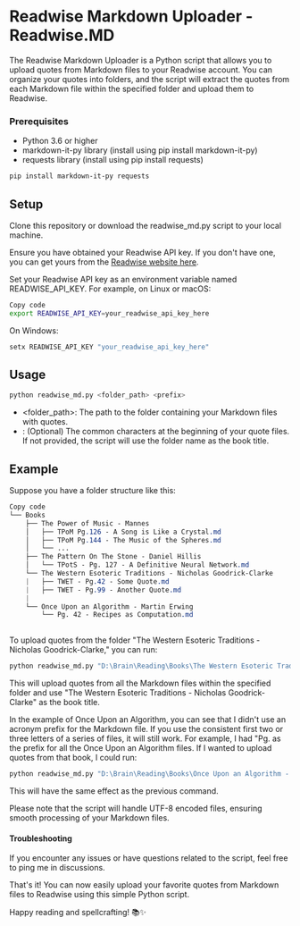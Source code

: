 # Readwise Markdown Uploader - Readwise.MD

The Readwise Markdown Uploader is a Python script that allows you to upload quotes from Markdown files to your Readwise account. You can organize your quotes into folders, and the script will extract the quotes from each Markdown file within the specified folder and upload them to Readwise.

### Prerequisites

- Python 3.6 or higher
- markdown-it-py library (install using pip install markdown-it-py)
- requests library (install using pip install requests)

```bash
pip install markdown-it-py requests
```

## Setup

Clone this repository or download the readwise_md.py script to your local machine.

Ensure you have obtained your Readwise API key. If you don't have one, you can get yours from the [Readwise website here](https://readwise.io/access_token).

Set your Readwise API key as an environment variable named READWISE_API_KEY. For example, on Linux or macOS:

```bash
Copy code
export READWISE_API_KEY=your_readwise_api_key_here
```

On Windows:

```powershell
setx READWISE_API_KEY "your_readwise_api_key_here"
```

## Usage

```bash
python readwise_md.py <folder_path> <prefix>
```

- <folder_path>: The path to the folder containing your Markdown files with quotes.
- <prefix>: (Optional) The common characters at the beginning of your quote files. If not provided, the script will use the folder name as the book title.

## Example
Suppose you have a folder structure like this:

```css
Copy code
└── Books
    ├── The Power of Music - Mannes
    │   ├── TPoM Pg.126 - A Song is Like a Crystal.md
    │   ├── TPoM Pg.144 - The Music of the Spheres.md
    │   └── ...
    ├── The Pattern On The Stone - Daniel Hillis
    │   └── TPotS - Pg. 127 - A Definitive Neural Network.md
    └── The Western Esoteric Traditions - Nicholas Goodrick-Clarke
    |   ├── TWET - Pg.42 - Some Quote.md
    |   ├── TWET - Pg.99 - Another Quote.md
    |
    └── Once Upon an Algorithm - Martin Erwing
        └── Pg. 42 - Recipes as Computation.md
    
```

To upload quotes from the folder "The Western Esoteric Traditions - Nicholas Goodrick-Clarke," you can run:

```bash
python readwise_md.py "D:\Brain\Reading\Books\The Western Esoteric Traditions - Nicholas Goodrick-Clarke" TWET
```

This will upload quotes from all the Markdown files within the specified folder and use "The Western Esoteric Traditions - Nicholas Goodrick-Clarke" as the book title.


In the example of Once Upon an Algorithm, you can see that I didn't use an acronym prefix for the Markdown file. If you use the consistent first two or three letters of a series of files, it will still work. For example, I had "Pg. as the prefix for all the Once Upon an Algorithm files. If I wanted to upload quotes from that book, I could run:

```bash
python readwise_md.py "D:\Brain\Reading\Books\Once Upon an Algorithm - Martin Erwing" Pg.
```

This will have the same effect as the previous command.

Please note that the script will handle UTF-8 encoded files, ensuring smooth processing of your Markdown files.

#### Troubleshooting

If you encounter any issues or have questions related to the script, feel free to ping me in discussions.

That's it! You can now easily upload your favorite quotes from Markdown files to Readwise using this simple Python script.

Happy reading and spellcrafting! 📚✨